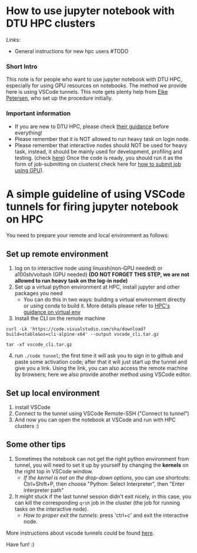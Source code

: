 # How to use jupyter notebook with DTU HPC clusters

*Links:*
* General instructions for new hpc users #TODO
### Short Intro
This note is for people who want to use jupyter notebook with DTU HPC, especially for using GPU resources on notebooks. The method we provide here is using VSCode tunnels. This note gets plenty help from [Eike Petersen](https://e-pet.github.io/), who set up the procedure initially. 

### Important information
* If you are new to DTU HPC, please check [their guidance](https://www.hpc.dtu.dk/) before everything!
* Please remember that it is NOT allowed to run heavy task on login node.
* Please remember that interactive nodes should NOT be used for heavy task, instead, it should be mainly used for development, profiling and testing. (check [here](https://www.hpc.dtu.dk/?page_id=2129)) Once the code is ready, you should run it as the form of job-submitting on clusters( check here for [how to submit job using GPU](https://www.hpc.dtu.dk/?page_id=2759)). 


# A simple guideline of using VSCode tunnels for firing jupyter notebook on HPC

You need to prepare your remote and local environment as follows: 

## Set up remote environment
1. log on to interactive node using linuxsh(non-GPU needed) or a100sh/voltash (GPU needed) **(DO NOT FORGET THIS STEP, we are not allowed to run heavy task on the log-in node)**
2. Set up a virtual python environment at HPC, install jupyter and other packages you need 
	* You can do this in two ways: building a virtual environment directly or using conda to build it. More details please refer to [HPC's guidance on virtual env](https://www.hpc.dtu.dk/?page_id=3678)
3. Install the CLI on the remote machine 
````
curl -Lk 'https://code.visualstudio.com/sha/download?build=stable&os=cli-alpine-x64' --output vscode_cli.tar.gz

tar -xf vscode_cli.tar.gz
````
4. run `./code tunnel`; the first time it will ask you to sign in to github and paste some activation code; after that it will just start up the tunnel and give you a link. Using the link, you can also access the remote machine by browsers; here we also provide another method using VSCode editor. 

## Set up local environment
1. install VSCode
2. Connect to the tunnel using VSCode Remote-SSH ("Connect to tunnel")
3. And now you can open the notebook at VSCode and run with HPC clusters :)

## Some other tips
1. Sometimes the notebook can not get the right python environment from tunnel, you will need to set it up by yourself by changing the **kernels** on the right top in VSCode window. 
	* *If the kernel is not on the drop-down options*, you can use shortcuts: Ctrl+Shift+P, then choose "Python: Select Interpreter", then "Enter interpreter path"
2. It might stuck if the last tunnel session didn't exit nicely, in this case, you can kill the corresponding `qrsh` job in the cluster (the job for running tasks on the interactive node).
	* *How to proper exit the tunnels*: press 'ctrl+c' and exit the interactive node.

More instructions about vscode tunnels could be found [here](https://code.visualstudio.com/docs/remote/tunnels).

Have fun!
:)


